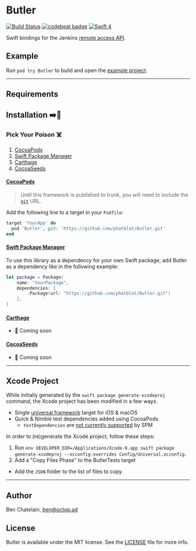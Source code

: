 # Butler

[![Build Status](http://jenkins.log-g.co/buildStatus/icon?job=Butler)](http://jenkins.log-g.co/job/Butler/)
[![codebeat badge](https://codebeat.co/badges/b0d6d62b-e4a0-41f2-b7a1-0c922e50adc7)](https://codebeat.co/projects/github-com-phatblat-butler-master)
[![Swift 4](https://img.shields.io/badge/Swift-4-orange.svg?style=flat)](https://swift.org/)



Swift bindings for the Jenkins
[remote access API](https://wiki.jenkins-ci.org/display/JENKINS/Remote+access+API).

## Example

Run `pod try Butler` to build and open the [example project](Example).

------

## Requirements

## Installation ➡️🔨

### Pick Your Poison ☠️

1. [CocoaPods](#cocoapods)
1. [Swift Package Manager](#swift-package-manager)
1. [Carthage](#carthage)
1. [CocoaSeeds](#cocoaseeds)

#### [CocoaPods](https://cocoapods.org)

> Until this framework is published to trunk, you will need to include the
[`git`](https://guides.cocoapods.org/syntax/podfile.html#pod) URL.

Add the following line to a target in your `Podfile`:

```ruby
target 'YourApp' do
  pod 'Butler', git: 'https://github.com/phatblat/Butler.git'
end
```

#### [Swift Package Manager](https://swift.org/package-manager/)

To use this library as a dependency for your own Swift package, add Butler as a
dependency like in the following example:

```swift
let package = Package(
    name: "YourPackage",
    dependencies: [
        .Package(url: "https://github.com/phatblat/Butler.git")
    ],
)
```

#### [Carthage](https://github.com/Carthage/Carthage)

- 🚧 Coming soon

#### [CocoaSeeds](https://github.com/devxoul/CocoaSeeds)

- 🚧 Coming soon

------

## Xcode Project

While initially generated by the `swift package generate-xcodeproj` command,
the Xcode project has been modified in a few ways.

- Single [universal framework](http://colemancda.github.io/2015/02/11/universal-ios-osx-framework)
target for iOS & macOS
- Quick & Nimble test dependencies added using CocoaPods
  - `testDependencies` are
  [not currently supported](https://stackoverflow.com/questions/41401753/test-only-dependencies-when-using-the-swift-package-manager#answer-41407032)
  by SPM

In order to (re)generate the Xcode project, follow these steps:

1. Run `env DEVELOPER_DIR=/Applications/Xcode-9.app swift package generate-xcodeproj --xcconfig-overrides Config/Universal.xcconfig`.
1. Add a "Copy Files Phase" to the ButlerTests target
  - Add the `JSON` folder to the list of files to copy.

------

## Author

Ben Chatelain, ben@octop.ad

## License

Butler is available under the MIT license. See the [LICENSE](LICENSE) file for more info.
